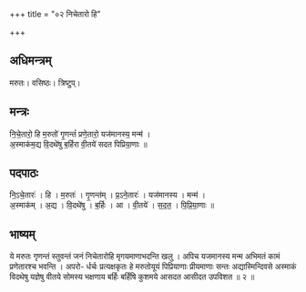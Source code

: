 +++
title = "०२ निचेतारो हि"

+++
## अधिमन्त्रम्
मरुतः। वसिष्ठः। त्रिष्टुप्।

## मन्त्रः
नि॒चे॒तारो॒ हि म॒रुतो॑ गृ॒णन्तं॑ प्रणे॒तारो॒ यज॑मानस्य॒ मन्म॑ ।  
अ॒स्माक॑म॒द्य वि॒दथे॑षु ब॒र्हिरा वी॒तये॑ सदत पिप्रिया॒णाः ॥

## पदपाठः
नि॒ऽचे॒तारः॑ । हि । म॒रुतः॑ । गृ॒णन्त॑म् । प्र॒ऽने॒तारः॑ । यज॑मानस्य । मन्म॑ ।  
अ॒स्माक॑म् । अ॒द्य । वि॒दथे॑षु । ब॒र्हिः । आ । वी॒तये॑ । स॒द॒त॒ । पि॒प्रि॒या॒णाः ॥

## भाष्यम्
ये मरुतः गृणन्तं स्तुवन्तं जनं निचेतारोहि मृगयमाणाभदन्ति खलु । अपिच यजमानस्य मन्म अभिमतं कामं प्रणेतारश्च भवन्ति । अपरो- र्धर्चः प्रत्यक्षकृतः हे मरुतोयूयं पिप्रियाणाः प्रीयमाणाः सन्तः अद्यास्मिन्दिवसे अस्माकं विदथेषु यज्ञेषु वीतये सोमस्य भक्षणाय बर्हिः बर्हिंषि कुशमये आसदत आसीदत उपविशत ॥ २ ॥